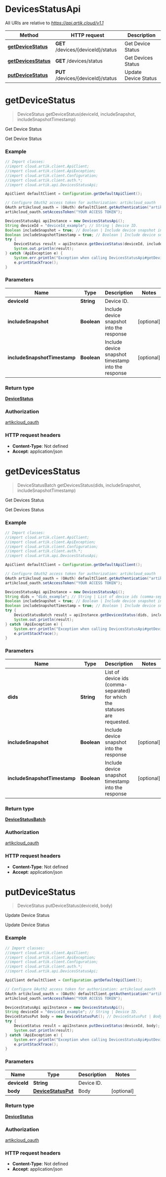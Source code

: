 # DevicesStatusApi

All URIs are relative to *https://api.artik.cloud/v1.1*

Method | HTTP request | Description
------------- | ------------- | -------------
[**getDeviceStatus**](DevicesStatusApi.md#getDeviceStatus) | **GET** /devices/{deviceId}/status | Get Device Status
[**getDevicesStatus**](DevicesStatusApi.md#getDevicesStatus) | **GET** /devices/status | Get Devices Status
[**putDeviceStatus**](DevicesStatusApi.md#putDeviceStatus) | **PUT** /devices/{deviceId}/status | Update Device Status


<a name="getDeviceStatus"></a>
# **getDeviceStatus**
> DeviceStatus getDeviceStatus(deviceId, includeSnapshot, includeSnapshotTimestamp)

Get Device Status

Get Device Status

### Example
```java
// Import classes:
//import cloud.artik.client.ApiClient;
//import cloud.artik.client.ApiException;
//import cloud.artik.client.Configuration;
//import cloud.artik.client.auth.*;
//import cloud.artik.api.DevicesStatusApi;

ApiClient defaultClient = Configuration.getDefaultApiClient();

// Configure OAuth2 access token for authorization: artikcloud_oauth
OAuth artikcloud_oauth = (OAuth) defaultClient.getAuthentication("artikcloud_oauth");
artikcloud_oauth.setAccessToken("YOUR ACCESS TOKEN");

DevicesStatusApi apiInstance = new DevicesStatusApi();
String deviceId = "deviceId_example"; // String | Device ID.
Boolean includeSnapshot = true; // Boolean | Include device snapshot into the response
Boolean includeSnapshotTimestamp = true; // Boolean | Include device snapshot timestamp into the response
try {
    DeviceStatus result = apiInstance.getDeviceStatus(deviceId, includeSnapshot, includeSnapshotTimestamp);
    System.out.println(result);
} catch (ApiException e) {
    System.err.println("Exception when calling DevicesStatusApi#getDeviceStatus");
    e.printStackTrace();
}
```

### Parameters

Name | Type | Description  | Notes
------------- | ------------- | ------------- | -------------
 **deviceId** | **String**| Device ID. |
 **includeSnapshot** | **Boolean**| Include device snapshot into the response | [optional]
 **includeSnapshotTimestamp** | **Boolean**| Include device snapshot timestamp into the response | [optional]

### Return type

[**DeviceStatus**](DeviceStatus.md)

### Authorization

[artikcloud_oauth](../README.md#artikcloud_oauth)

### HTTP request headers

 - **Content-Type**: Not defined
 - **Accept**: application/json

<a name="getDevicesStatus"></a>
# **getDevicesStatus**
> DeviceStatusBatch getDevicesStatus(dids, includeSnapshot, includeSnapshotTimestamp)

Get Devices Status

Get Devices Status

### Example
```java
// Import classes:
//import cloud.artik.client.ApiClient;
//import cloud.artik.client.ApiException;
//import cloud.artik.client.Configuration;
//import cloud.artik.client.auth.*;
//import cloud.artik.api.DevicesStatusApi;

ApiClient defaultClient = Configuration.getDefaultApiClient();

// Configure OAuth2 access token for authorization: artikcloud_oauth
OAuth artikcloud_oauth = (OAuth) defaultClient.getAuthentication("artikcloud_oauth");
artikcloud_oauth.setAccessToken("YOUR ACCESS TOKEN");

DevicesStatusApi apiInstance = new DevicesStatusApi();
String dids = "dids_example"; // String | List of device ids (comma-separated) for which the statuses are requested.
Boolean includeSnapshot = true; // Boolean | Include device snapshot into the response
Boolean includeSnapshotTimestamp = true; // Boolean | Include device snapshot timestamp into the response
try {
    DeviceStatusBatch result = apiInstance.getDevicesStatus(dids, includeSnapshot, includeSnapshotTimestamp);
    System.out.println(result);
} catch (ApiException e) {
    System.err.println("Exception when calling DevicesStatusApi#getDevicesStatus");
    e.printStackTrace();
}
```

### Parameters

Name | Type | Description  | Notes
------------- | ------------- | ------------- | -------------
 **dids** | **String**| List of device ids (comma-separated) for which the statuses are requested. |
 **includeSnapshot** | **Boolean**| Include device snapshot into the response | [optional]
 **includeSnapshotTimestamp** | **Boolean**| Include device snapshot timestamp into the response | [optional]

### Return type

[**DeviceStatusBatch**](DeviceStatusBatch.md)

### Authorization

[artikcloud_oauth](../README.md#artikcloud_oauth)

### HTTP request headers

 - **Content-Type**: Not defined
 - **Accept**: application/json

<a name="putDeviceStatus"></a>
# **putDeviceStatus**
> DeviceStatus putDeviceStatus(deviceId, body)

Update Device Status

Update Device Status

### Example
```java
// Import classes:
//import cloud.artik.client.ApiClient;
//import cloud.artik.client.ApiException;
//import cloud.artik.client.Configuration;
//import cloud.artik.client.auth.*;
//import cloud.artik.api.DevicesStatusApi;

ApiClient defaultClient = Configuration.getDefaultApiClient();

// Configure OAuth2 access token for authorization: artikcloud_oauth
OAuth artikcloud_oauth = (OAuth) defaultClient.getAuthentication("artikcloud_oauth");
artikcloud_oauth.setAccessToken("YOUR ACCESS TOKEN");

DevicesStatusApi apiInstance = new DevicesStatusApi();
String deviceId = "deviceId_example"; // String | Device ID.
DeviceStatusPut body = new DeviceStatusPut(); // DeviceStatusPut | Body
try {
    DeviceStatus result = apiInstance.putDeviceStatus(deviceId, body);
    System.out.println(result);
} catch (ApiException e) {
    System.err.println("Exception when calling DevicesStatusApi#putDeviceStatus");
    e.printStackTrace();
}
```

### Parameters

Name | Type | Description  | Notes
------------- | ------------- | ------------- | -------------
 **deviceId** | **String**| Device ID. |
 **body** | [**DeviceStatusPut**](DeviceStatusPut.md)| Body | [optional]

### Return type

[**DeviceStatus**](DeviceStatus.md)

### Authorization

[artikcloud_oauth](../README.md#artikcloud_oauth)

### HTTP request headers

 - **Content-Type**: Not defined
 - **Accept**: application/json

